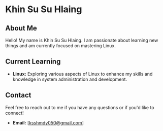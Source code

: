 # Khin Su Su Hlaing

## About Me
Hello! My name is Khin Su Su Hlaing. I am passionate about learning new things and am currently focused on mastering Linux.

## Current Learning
- **Linux:** Exploring various aspects of Linux to enhance my skills and knowledge in system administration and development.

## Contact
Feel free to reach out to me if you have any questions or if you'd like to connect!

- **Email:** [ksshmdy050@gmail.com]



  

<!---
KhinSu2Hlaing/KhinSu2Hlaing is a ✨ special ✨ repository because its `README.md` (this file) appears on your GitHub profile.
You can click the Preview link to take a look at your changes.
--->
